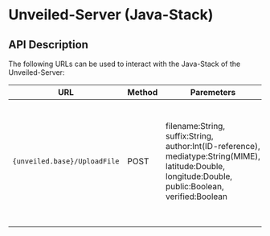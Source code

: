 # Unveiled-Server (Java-Stack)


## API Description
The following URLs can be used to interact with the Java-Stack of the Unveiled-Server:

| URL | Method | Paremeters | Description |
|-----|--------|------------|-------------|
|`{unveiled.base}/UploadFile`|POST|filename:String, suffix:String, author:Int(ID-reference), mediatype:String(MIME), latitude:Double, longitude:Double, public:Boolean, verified:Boolean|Is used to upload a file to the server. The content of the file must be send inside the HTTP requests body as bytes.|
||||
